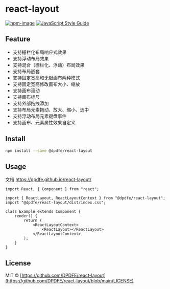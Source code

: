 # react-layout

[![npm-image](https://img.shields.io/npm/v/@dpdfe/react-layout.svg?style=flat-square)](https://www.npmjs.com/package/@dpdfe/react-layout)
[![JavaScript Style Guide](https://img.shields.io/badge/code_style-standard-brightgreen.svg)](https://standardjs.com)

## Feature

- 支持栅栏化布局响应式效果
- 支持浮动布局效果
- 支持混合（栅栏化、浮动）布局效果
- 支持布局嵌套
- 支持固定宽高和无限画布两种模式
- 支持固定宽高修改画布大小、缩放
- 支持画布滚动
- 支持画布标尺
- 支持外部拖拽添加
- 支持布局元素拖动、放大、缩小、选中
- 支持浮动布局元素键盘事件
- 支持画布、元素属性效果自定义

## Install

```bash
npm install --save @dpdfe/react-layout
```

## Usage

文档 https://dpdfe.github.io/react-layout/

```tsx
import React, { Component } from "react";

import { ReactLayout, ReactLayoutContext } from "@dpdfe/react-layout";
import "@dpdfe/react-layout/dist/index.css";

class Example extends Component {
    render() {
        return (
            <ReactLayoutContext>
                <ReactLayout></ReactLayout>
            </ReactLayoutContext>
        );
    }
}
```

## License

MIT © [https://github.com/DPDFE/react-layout](https://github.com/DPDFE/react-layout/blob/main/LICENSE)
